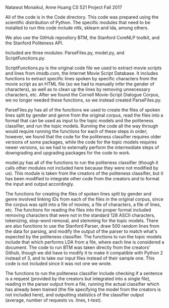 Natawut Monaikul, Anne Huang
CS 521 Project
Fall 2017

All of the code is in the Code directory. This code was prepared using the scientific distribution of Python. The specific modules that need to be installed to run this code include nltk, sklearn and lda, among others.

We also use the GitHub repository BTM, the Stanford CoreNLP toolkit, and the Stanford Politeness API.

Included are three modules: ParseFiles.py, model.py, and ScriptFunctions.py.

ScriptFunctions.py is the original code file we used to extract movie scripts and lines from imsdb.com, the Internet Movie Script Database. It includes functions to extract specific lines spoken by specific characters from the movie script as an HTML file (so we had to manually infer the gender of characters), as well as to clean up the lines by removing unnecessary characters, etc. After we found the Cornell Movie-Script Dialogue Corpus, we no longer needed these functions, so we instead created ParseFiles.py.

ParseFiles.py has all of the functions we used to create the files of spoken lines split by gender and genre from the original corpus, read the files into a format that can be used as input to the topic models and the politeness classifier, and run the topic models. Running the code all the way through would require running the functions for each of these steps in order; however, we found that the code for the politeness classifier requires older versions of some packages, while the code for the topic models requires newer versions, so we had to externally perform the intermediate steps of downgrading and upgrading packages for the code to work.

model.py has all of the functions to run the politeness classifier (though it calls other modules not included here because they were not modified by us). This module is taken from the creators of the politeness classifier, but it has been modified to integrate other code from the creators and to format the input and output accordingly.

The functions for creating the files of spoken lines split by gender and genre involved linking IDs from each of the files in the original corpus, since the corpus was split into a file of movies, a file of characters, a file of lines, etc. The functions for reading the files into the proper format included removing characters that were not in the standard 128 ASCII characters, tokenizing, stop-word removal, and stemming for the topic models. There are also functions to use the Stanford Parser, draw 500 random lines from the data for parsing, and modify the output of the parser to match what's expected by the politeness classifier. The functions to run the topic models include that which performs LDA from a file, where each line is considered a document. The code to run BTM was taken directly from the creators' Github, though we did have to modify it to make it compatible with Python 2 instead of 3, and to take our input files instead of their sample one. This code is not included since it was not one we wrote. 

The functions to run the politeness classifier include checking if a sentence is a request (provided by the creators but integrated into a single file), reading in the parser output from a file, running the actual classifier which has already been trained (the file specifying the model from the creators is not included here), and outputting statistics of the classifier output (average, number of requests vs. lines, t-test).

